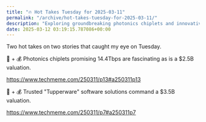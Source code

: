 ```yaml
---
title: "🔥 Hot Takes Tuesday for 2025-03-11"
permalink: "/archive/hot-takes-tuesday-for-2025-03-11/"
description: "Exploring groundbreaking photonics chiplets and innovative &#39;Tupperware&#39; software valuations."
date: 2025-03-12 03:19:15.787086+00:00
---
```


Two hot takes on two stories that caught my eye on Tuesday.

🌈 + 💰 Photonics chiplets promising 14.4Tbps are fascinating as is a $2.5B valuation. 

https://www.techmeme.com/250311/p13#a250311p13

🔐 + 💰 Trusted "Tupperware" software solutions command a $3.5B valuation.

https://www.techmeme.com/250311/p7#a250311p7